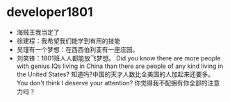 # developer1801

- 海贼王我当定了
- 徐建程：我希望我们能学到有用的技能
- 吴瑾有一个梦想：在西西伯利亚有一座庄园。
- 刘笑锋：1801班人人都能放飞梦想。
Did you know there are more people with genius IQs living in China than there are people of any kind living in the United States?
知道吗?中国的天才人数比全美国的人加起来还要多。
You don't think I deserve your attention?
你觉得我不配拥有你全部的注意力吗？
